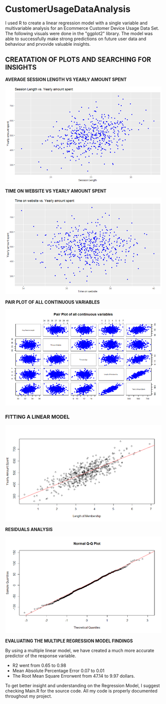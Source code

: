 # CustomerUsageDataAnalysis
I used R to create a linear regression model with a single variable and multivariable analysis for an Ecommerce Customer Device Usage Data Set. The following visuals were done in the "ggplot2" library. The model was able to successfully make strong predictions on future user data and behaviour and prvovide valuable insights. 

## CREATATION OF PLOTS AND SEARCHING FOR INSIGHTS ##

**AVERAGE SESSION LENGTH VS YEARLY AMOUNT SPENT** 

![Preview](https://github.com/FavioJasso/CustomerUsageDataAnalysis/blob/main/ImagesForLinearRegressionProject/AvgSessionLengthVSYearlyAmountSpent.png)

**TIME ON WEBSITE VS YEARLY AMOUNT SPENT** 

![Preview](https://github.com/FavioJasso/CustomerUsageDataAnalysis/blob/main/ImagesForLinearRegressionProject/TimeOnWebsiteVsYearlyAmountSpent.png)

**PAIR PLOT OF ALL CONTINUOUS VARIABLES**

![Preview](https://github.com/FavioJasso/CustomerUsageDataAnalysis/blob/main/ImagesForLinearRegressionProject/Pair%20Plot%20of%20continuous%20variables.png)

### FITTING A LINEAR MODEL ### 

![Preview](https://github.com/FavioJasso/CustomerUsageDataAnalysis/blob/main/ImagesForLinearRegressionProject/FittingLinearModel.png) 

**RESIDUALS ANALYSIS**

![Preview](https://github.com/FavioJasso/CustomerUsageDataAnalysis/blob/main/ImagesForLinearRegressionProject/NormalQQPlot.png) 


**EVALUATING THE MULTIPLE REGRESSION MODEL FINDINGS**

By using a multiple linear model, we have created a much more accurate predictor of the response variable.

- R2 went from 0.65 to 0.98
- Mean Absolute Percentage Error 0.07 to 0.01 
- The Root Mean Square Errorwent from 47.14 to 9.97 dollars.

To get better insight and understanding on the Regression Model, I suggest checking Main.R for the source code. All my code is properly documented throughout my project. 

